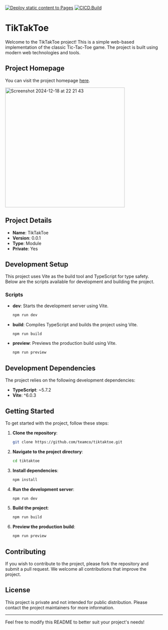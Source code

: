 [![Deploy static content to Pages](https://github.com/teamco/tiktaktoe/actions/workflows/static.yml/badge.svg)](https://github.com/teamco/tiktaktoe/actions/workflows/static.yml)
[![CICD.Build](https://github.com/teamco/tiktaktoe/actions/workflows/build.yml/badge.svg)](https://github.com/teamco/tiktaktoe/actions/workflows/build.yml)

# TikTakToe

Welcome to the TikTakToe project! This is a simple web-based implementation of the classic Tic-Tac-Toe game. The project is built using modern web technologies and tools.

## Project Homepage

You can visit the project homepage [here](https://teamco.github.io/tiktaktoe/).

<img width="382" alt="Screenshot 2024-12-18 at 22 21 43" src="https://github.com/user-attachments/assets/c77392a3-b511-4bf6-ade1-9e3e7fc7d255" />


## Project Details

- **Name**: TikTakToe
- **Version**: 0.0.1
- **Type**: Module
- **Private**: Yes

## Development Setup

This project uses Vite as the build tool and TypeScript for type safety. Below are the scripts available for development and building the project.

### Scripts

- **dev**: Starts the development server using Vite.
  ```bash
  npm run dev
  ```
- **build**: Compiles TypeScript and builds the project using Vite.
  ```bash
  npm run build
  ```
- **preview**: Previews the production build using Vite.
  ```bash
  npm run preview
  ```

## Development Dependencies

The project relies on the following development dependencies:

- **TypeScript**: ~5.7.2
- **Vite**: ^6.0.3

## Getting Started

To get started with the project, follow these steps:

1. **Clone the repository**:
   ```bash
   git clone https://github.com/teamco/tiktaktoe.git
   ```

2. **Navigate to the project directory**:
   ```bash
   cd tiktaktoe
   ```

3. **Install dependencies**:
   ```bash
   npm install
   ```

4. **Run the development server**:
   ```bash
   npm run dev
   ```

5. **Build the project**:
   ```bash
   npm run build
   ```

6. **Preview the production build**:
   ```bash
   npm run preview
   ```

## Contributing

If you wish to contribute to the project, please fork the repository and submit a pull request. We welcome all contributions that improve the project.

## License

This project is private and not intended for public distribution. Please contact the project maintainers for more information.

---

Feel free to modify this README to better suit your project's needs!

